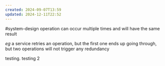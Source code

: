 ```yaml
---
created: 2024-09-07T13:59
updated: 2024-12-11T22:52
---
```

#system-design
operation can occur multiple times and will have the same result

*eg* a service retries an operation, but the first one ends up going through, but two operations will not trigger any redundancy

testing. testing 2